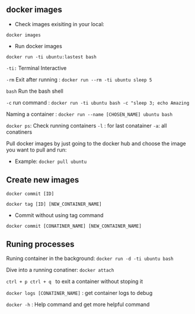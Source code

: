 ## docker images

- Check images exisiting in your local:

`docker images`

- Run docker images

`docker run -ti ubuntu:lastest bash`

`-ti:` Terminal Interactive

`-rm` Exit after running : `docker run --rm -ti ubuntu sleep 5`

`bash` Run the bash shell

`-c` run command : `docker run -ti ubuntu bash -c "sleep 3; echo Amazing`

Naming a container : `docker run --name [CHOSEN_NAME] ubuntu bash`

`docker ps`: Check running containers `-l` : for last conatainer `-a`: all conatiners

Pull docker images by just going to the docker hub and choose the image you want to pull and run:

- Example: `docker pull ubuntu`

## Create new images

`docker commit [ID]`

`docker tag [ID] [NEW_CONTAINER_NAME]`

- Commit without using tag command

`docker commit [CONATINER_NAME] [NEW_CONTAINER_NAME]`

## Runing processes

Runing container in the background: `docker run -d -ti ubuntu bash`

Dive into a running conatiner: `docker attach`

`ctrl + p ctrl + q ` to exit a container without stoping it

`docker logs [CONATINER_NAME]` : get container logs to debug

`docker -h` : Help command and get more helpful command
